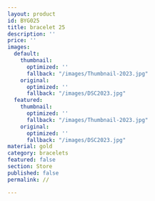 ```yaml
---
layout: product
id: BYG025
title: bracelet 25
description: ''
price: ''
images:
  default:
    thumbnail:
      optimized: ''
      fallback: "/images/Thumbnail-2023.jpg"
    original:
      optimized: ''
      fallback: "/images/DSC2023.jpg"
  featured:
    thumbnail:
      optimized: ''
      fallback: "/images/Thumbnail-2023.jpg"
    original:
      optimized: ''
      fallback: "/images/DSC2023.jpg"
material: gold
category: bracelets
featured: false
section: Store
published: false
permalink: //

---
```


